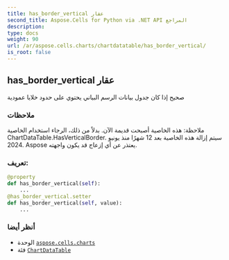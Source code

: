 ```yaml
---
title: has_border_vertical عقار
second_title: Aspose.Cells for Python via .NET API المراجع
description:
type: docs
weight: 90
url: /ar/aspose.cells.charts/chartdatatable/has_border_vertical/
is_root: false
---
```

##  has_border_vertical عقار

صحيح إذا كان جدول بيانات الرسم البياني يحتوي على حدود خلايا عمودية

###  ملاحظات

 ملاحظة: هذه الخاصية أصبحت قديمة الآن. بدلاً من ذلك،
الرجاء استخدام الخاصية ChartDataTable.HasVerticalBorder.
 سيتم إزالة هذه الخاصية بعد 12 شهرًا منذ يونيو 2024.
Aspose يعتذر عن أي إزعاج قد يكون واجهته.
###  تعريف:
```python
@property
def has_border_vertical(self):
    ...
@has_border_vertical.setter
def has_border_vertical(self, value):
    ...
```

###  أنظر أيضا
* الوحدة [`aspose.cells.charts`](../../)
* فئة [`ChartDataTable`](/cells/python-net/ar/aspose.cells.charts/chartdatatable)
